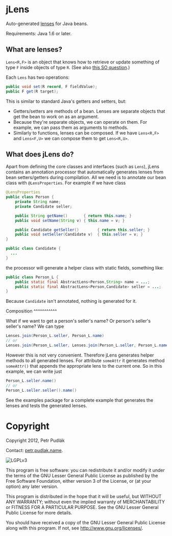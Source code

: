 jLens
=====

Auto-generated [lenses](http://stackoverflow.com/q/8307370/1333025) for Java beans.

Requirements: Java 1.6 or later.

What are lenses?
----------------

`Lens<R,F>` is an object that knows how to retrieve or update something of type
`F` inside objects of type `R`.
(See also [this SO question](http://stackoverflow.com/q/8307370/1333025).)

Each `Lens` has two operations:

```java
public void set(R record, F fieldValue);
public F get(R target);
```

This is similar to standard Java's getters and setters, but:

- Getters/setters are methods of a bean. Lenses are separate objects that
  get the bean to work on as an argument.
- Because they're separate objects, we can operate on them. For example, we can
  pass them as arguments to methods.
- Similarly to functions, lenses can be composed. If we have `Lens<R,F>` and
  `Lens<F,U>` we can compose them to get `Lens<R,U>`.

What does jLens do?
-------------------

Apart from defining the core classes and interfaces (such as `Lens`), jLens
contains an annotation processor that automatically generates lenses from bean
setters/getters during compilation. All we need is to annotate our bean class
with `@LensProperties`. For example if we have class

```java
@LensProperties
public class Person {
    private String name;
    private Candidate seller;

    public String getName()       { return this.name; }
    public void setName(String v) { this.name = v; }

    public Candidate getSeller()        { return this.seller; }
    public void setSeller(Candidate v)  { this.seller = v; }
}

public class Candidate {
  ...
}
```

the processor will generate a helper class with static fields, something like:

```java
public class Person_L {
    public static final AbstractLens<Person,String> name = ...;
    public static final AbstractLens<Person,Candidate> seller = ...;
}
```

Because `Candidate` isn't annotated, nothing is generated for it.

Composition
^^^^^^^^^^^

What if we want to get a person's seller's name? Or person's seller's seller's
name? We can type

```java
Lenses.join(Person_L.seller, Person_L.name)
// or
Lenses.join(Person_L.seller, Lenses.join(Person_L.seller, Person_L.name))
```

However this is not very convenient. Therefore jLens generates helper methods
to all generated lenses. For attribute `someAttr` it generates method
`someAttr()` that appends the appropriate lens to the current one. So in this
example, we can write just

```java
Person_L.seller.name()
// or
Person_L.seller.seller().name()
```

See the examples package for a complete example that generates the lenses and
tests the generated lenses.

Copyright
=========

Copyright 2012, Petr Pudlák

Contact: [petr.pudlak.name](http://petr.pudlak.name/).

![LGPLv3](https://www.gnu.org/graphics/lgplv3-88x31.png)

This program is free software: you can redistribute it and/or modify it under
the terms of the GNU Lesser General Public License as published by the Free
Software Foundation, either version 3 of the License, or (at your option) any
later version.

This program is distributed in the hope that it will be useful, but WITHOUT ANY
WARRANTY; without even the implied warranty of MERCHANTABILITY or FITNESS FOR A
PARTICULAR PURPOSE.  See the GNU Lesser General Public License for more
details.

You should have received a copy of the GNU Lesser General Public License along
with this program.  If not, see <http://www.gnu.org/licenses/>.

